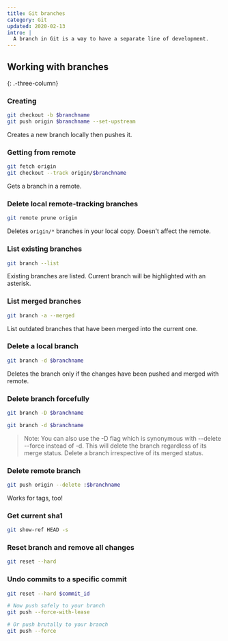 ```yaml
---
title: Git branches
category: Git
updated: 2020-02-13
intro: |
  A branch in Git is a way to have a separate line of development.
---
```


## Working with branches
{: .-three-column}

### Creating

```bash
git checkout -b $branchname
git push origin $branchname --set-upstream
```

Creates a new branch locally then pushes it.

### Getting from remote

```bash
git fetch origin
git checkout --track origin/$branchname
```

Gets a branch in a remote.

### Delete local remote-tracking branches

```bash
git remote prune origin
```

Deletes `origin/*` branches in your local copy. Doesn't affect the remote.

### List existing branches

```bash
git branch --list
```

Existing branches are listed. Current branch will be highlighted with an asterisk.

### List merged branches

```bash
git branch -a --merged
```

List outdated branches that have been merged into the current one.

### Delete a local branch

```bash
git branch -d $branchname
```

Deletes the branch only if the changes have been pushed and merged with remote.

### Delete branch forcefully

```bash
git branch -D $branchname
```

```bash
git branch -d $branchname
```

> Note: You can also use the -D flag which is synonymous with --delete --force instead of -d. This will delete the branch regardless of its merge status.
> Delete a branch irrespective of its merged status.

### Delete remote branch

```bash
git push origin --delete :$branchname
```

Works for tags, too!

### Get current sha1

```bash
git show-ref HEAD -s
```
### Reset branch and remove all changes

```bash
git reset --hard
```

### Undo commits to a specific commit

```bash
git reset --hard $commit_id

# Now push safely to your branch
git push --force-with-lease

# Or push brutally to your branch
git push --force
```
